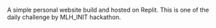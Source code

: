 A simple personal website build and hosted on Replit. This is one of the daily challenge by MLH_INIT hackathon. 
